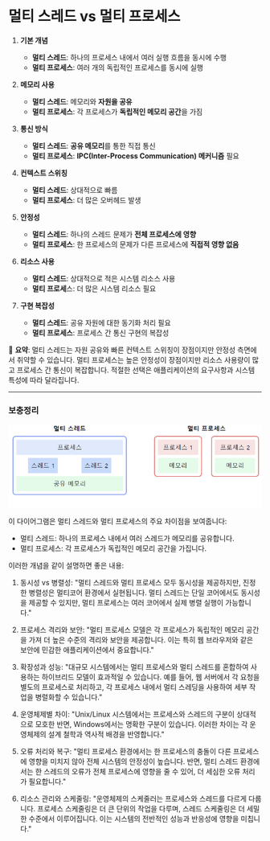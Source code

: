 # 멀티 스레드 vs 멀티 프로세스

1. **기본 개념**
    - **멀티 스레드**: 하나의 프로세스 내에서 여러 실행 흐름을 동시에 수행
    - **멀티 프로세스**: 여러 개의 독립적인 프로세스를 동시에 실행


2. **메모리 사용**
    - **멀티 스레드**: 메모리와 **자원을 공유**
    - **멀티 프로세스**: 각 프로세스가 **독립적인 메모리 공간**을 가짐


3. **통신 방식**
    - **멀티 스레드**: **공유 메모리**를 통한 직접 통신
    - **멀티 프로세스**: **IPC(Inter-Process Communication) 메커니즘** 필요


4. **컨텍스트 스위칭**
    - **멀티 스레드**: 상대적으로 빠름
    - **멀티 프로세스**: 더 많은 오버헤드 발생


5. **안정성**
    - **멀티 스레드**: 하나의 스레드 문제가 **전체 프로세스에 영향**
    - **멀티 프로세스**: 한 프로세스의 문제가 다른 프로세스에 **직접적 영향 없음**


6. **리소스 사용**
    - **멀티 스레드**: 상대적으로 적은 시스템 리소스 사용
    - **멀티 프로세**스: 더 많은 시스템 리소스 필요


7. **구현 복잡성**
    - **멀티 스레드**: 공유 자원에 대한 동기화 처리 필요
    - **멀티 프로세스**: 프로세스 간 통신 구현의 복잡성


📌 **요약**: 멀티 스레드는 자원 공유와 빠른 컨텍스트 스위칭이 장점이지만 안정성 측면에서 취약할 수 있습니다. 멀티 프로세스는 높은 안정성이 장점이지만 리소스 사용량이 많고 프로세스 간 통신이 복잡합니다. 적절한 선택은 애플리케이션의 요구사항과 시스템 특성에 따라 달라집니다.

___
### 보충정리

![img.png](멀티스레드_프로세스.png)


이 다이어그램은 멀티 스레드와 멀티 프로세스의 주요 차이점을 보여줍니다:
- 멀티 스레드: 하나의 프로세스 내에서 여러 스레드가 메모리를 공유합니다.
- 멀티 프로세스: 각 프로세스가 독립적인 메모리 공간을 가집니다.

이러한 개념을 같이 설명하면 좋은 내용:

1. 동시성 vs 병렬성:
   "멀티 스레드와 멀티 프로세스 모두 동시성을 제공하지만, 진정한 병렬성은 멀티코어 환경에서 실현됩니다. 멀티 스레드는 단일 코어에서도 동시성을 제공할 수 있지만, 멀티 프로세스는 여러 코어에서 실제 병렬 실행이 가능합니다."

2. 프로세스 격리와 보안:
   "멀티 프로세스 모델은 각 프로세스가 독립적인 메모리 공간을 가져 더 높은 수준의 격리와 보안을 제공합니다. 이는 특히 웹 브라우저와 같은 보안에 민감한 애플리케이션에서 중요합니다."

3. 확장성과 성능:
   "대규모 시스템에서는 멀티 프로세스와 멀티 스레드를 혼합하여 사용하는 하이브리드 모델이 효과적일 수 있습니다. 예를 들어, 웹 서버에서 각 요청을 별도의 프로세스로 처리하고, 각 프로세스 내에서 멀티 스레딩을 사용하여 세부 작업을 병렬화할 수 있습니다."

4. 운영체제별 차이:
   "Unix/Linux 시스템에서는 프로세스와 스레드의 구분이 상대적으로 모호한 반면, Windows에서는 명확한 구분이 있습니다. 이러한 차이는 각 운영체제의 설계 철학과 역사적 배경을 반영합니다."

5. 오류 처리와 복구:
   "멀티 프로세스 환경에서는 한 프로세스의 충돌이 다른 프로세스에 영향을 미치지 않아 전체 시스템의 안정성이 높습니다. 반면, 멀티 스레드 환경에서는 한 스레드의 오류가 전체 프로세스에 영향을 줄 수 있어, 더 세심한 오류 처리가 필요합니다."

6. 리소스 관리와 스케줄링:
   "운영체제의 스케줄러는 프로세스와 스레드를 다르게 다룹니다. 프로세스 스케줄링은 더 큰 단위의 작업을 다루며, 스레드 스케줄링은 더 세밀한 수준에서 이루어집니다. 이는 시스템의 전반적인 성능과 반응성에 영향을 미칩니다."

